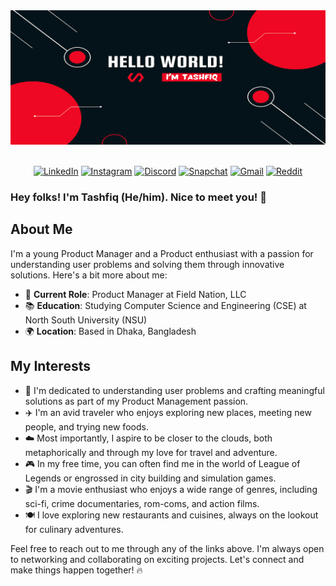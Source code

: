 <div align="center">
  <img src="https://github.com/tashfiqul-islam/tashfiqul-islam/blob/main/Hello%20world!.png" alt="Tashfiq Islam Banner" />
</div>

<br>

<div align="center">

  [![LinkedIn](https://img.shields.io/badge/LinkedIn-0077B5?style=for-the-badge&logo=linkedin&logoColor=white)](https://www.linkedin.com/in/tashfiqulislam/)
  [![Instagram](https://img.shields.io/badge/Instagram-E4405F?style=for-the-badge&logo=instagram&logoColor=white)](https://www.instagram.com/___deadshot___/)
  [![Discord](https://img.shields.io/badge/Discord-7289DA?style=for-the-badge&logo=discord&logoColor=white)](https://discordapp.com/users/257896257740079105)
  [![Snapchat](https://img.shields.io/badge/Snapchat-FFFC00?style=for-the-badge&logo=snapchat&logoColor=white)](https://www.snapchat.com/add/requiem.ofsouls/)
  [![Gmail](https://img.shields.io/badge/Gmail-D14836?style=for-the-badge&logo=gmail&logoColor=white)](mailto:tashfiq61@gmail.com)
  [![Reddit](https://img.shields.io/badge/Reddit-FF4500?style=for-the-badge&logo=reddit&logoColor=white)](https://www.reddit.com/user/DeadShotss/)

</div>

### Hey folks! I'm Tashfiq (He/him). Nice to meet you! 🍻

## About Me

I'm a young Product Manager and a Product enthusiast with a passion for understanding user problems and solving them through innovative solutions. Here's a bit more about me:

- 💼 **Current Role**: Product Manager at Field Nation, LLC
- 📚 **Education**: Studying Computer Science and Engineering (CSE) at North South University (NSU)
- 🌍 **Location**: Based in Dhaka, Bangladesh

## My Interests

- 🧐 I'm dedicated to understanding user problems and crafting meaningful solutions as part of my Product Management passion.
- ✈️ I'm an avid traveler who enjoys exploring new places, meeting new people, and trying new foods.
- ☁️ Most importantly, I aspire to be closer to the clouds, both metaphorically and through my love for travel and adventure.
- 🎮 In my free time, you can often find me in the world of League of Legends or engrossed in city building and simulation games.
- 🎬 I'm a movie enthusiast who enjoys a wide range of genres, including sci-fi, crime documentaries, rom-coms, and action films.
- 🍽️ I love exploring new restaurants and cuisines, always on the lookout for culinary adventures.

Feel free to reach out to me through any of the links above. I'm always open to networking and collaborating on exciting projects. Let's connect and make things happen together! 🔥
